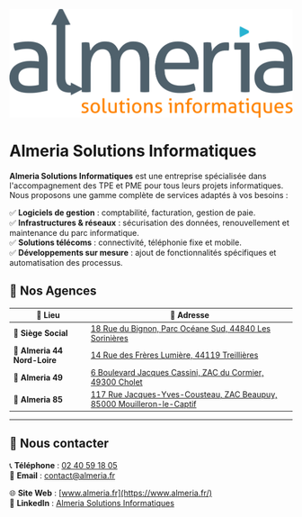 ![](img/banner.png "Almeria")

# Almeria Solutions Informatiques

**Almeria Solutions Informatiques** est une entreprise spécialisée dans l'accompagnement des TPE et PME pour tous leurs projets informatiques. Nous proposons une gamme complète de services adaptés à vos besoins :

✅ **Logiciels de gestion** : comptabilité, facturation, gestion de paie.  
✅ **Infrastructures & réseaux** : sécurisation des données, renouvellement et maintenance du parc informatique.  
✅ **Solutions télécoms** : connectivité, téléphonie fixe et mobile.  
✅ **Développements sur mesure** : ajout de fonctionnalités spécifiques et automatisation des processus.

## 📍 Nos Agences

| 📌 **Lieu**                    | 📍 **Adresse** |
|--------------------------------|--------------|
| 🏢 **Siège Social**            | [18 Rue du Bignon, Parc Océane Sud, 44840 Les Sorinières](https://www.google.com/maps?q=18+Rue+du+Bignon,+44840+Les+Sorinières) |
| 🏢 **Almeria 44 Nord-Loire**   | [14 Rue des Frères Lumière, 44119 Treillières](https://www.google.com/maps?q=14+Rue+des+Frères+Lumière,+44119+Treillières) |
| 🏢 **Almeria 49**              | [6 Boulevard Jacques Cassini, ZAC du Cormier, 49300 Cholet](https://www.google.com/maps?q=6+Boulevard+Jacques+Cassini,+49300+Cholet) |
| 🏢 **Almeria 85**              | [117 Rue Jacques-Yves-Cousteau, ZAC Beaupuy, 85000 Mouilleron-le-Captif](https://www.google.com/maps?q=117+Rue+Jacques-Yves-Cousteau,+85000+Mouilleron-le-Captif) |

---

## 🔗 Nous contacter

📞 **Téléphone** : [02 40 59 18 05](tel:+33240591805)  
📧 **Email** : [contact@almeria.fr](mailto:contact@almeria.fr)

🌐 **Site Web** : [www.almeria.fr](https://www.almeria.fr/)  
💼 **LinkedIn** : [Almeria Solutions Informatiques](https://www.linkedin.com/company/almeria-solutions-informatiques/)  

